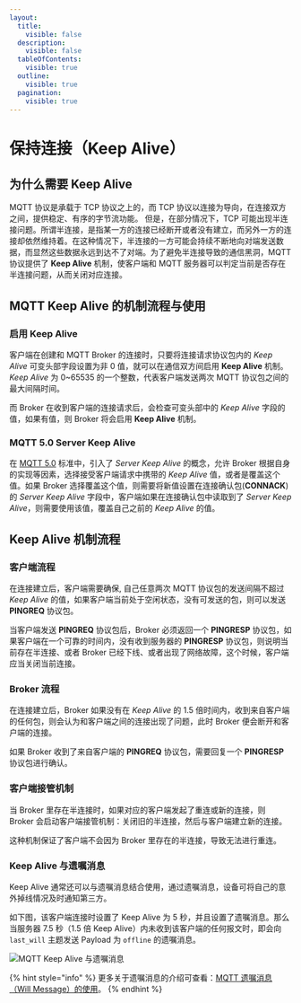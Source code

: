 ```yaml
---
layout:
  title:
    visible: false
  description:
    visible: false
  tableOfContents:
    visible: true
  outline:
    visible: true
  pagination:
    visible: true
---
```


# 保持连接（Keep Alive）

## 为什么需要 Keep Alive <a href="#wei-shen-me-xu-yao-keepalive" id="wei-shen-me-xu-yao-keepalive"></a>

MQTT 协议是承载于 TCP 协议之上的，而 TCP 协议以连接为导向，在连接双方之间，提供稳定、有序的字节流功能。 但是，在部分情况下，TCP 可能出现半连接问题。所谓半连接，是指某一方的连接已经断开或者没有建立，而另外一方的连接却依然维持着。在这种情况下，半连接的一方可能会持续不断地向对端发送数据，而显然这些数据永远到达不了对端。为了避免半连接导致的通信黑洞，MQTT 协议提供了 **Keep Alive** 机制，使客户端和 MQTT 服务器可以判定当前是否存在半连接问题，从而关闭对应连接。

## MQTT Keep Alive 的机制流程与使用 <a href="#mqttkeepalive-de-ji-zhi-liu-cheng-yu-shi-yong" id="mqttkeepalive-de-ji-zhi-liu-cheng-yu-shi-yong"></a>

### 启用 Keep Alive <a href="#qi-yong-keepalive" id="qi-yong-keepalive"></a>

客户端在创建和 MQTT Broker 的连接时，只要将连接请求协议包内的 _Keep Alive_ 可变头部字段设置为非 0 值，就可以在通信双方间启用 **Keep Alive** 机制。 _Keep Alive_ 为 0\~65535 的一个整数，代表客户端发送两次 MQTT 协议包之间的最大间隔时间。

而 Broker 在收到客户端的连接请求后，会检查可变头部中的 _Keep Alive_ 字段的值，如果有值，则 Broker 将会启用 **Keep Alive** 机制。

### MQTT 5.0 Server Keep Alive <a href="#mqtt-5-0-server-keep-alive" id="mqtt-5-0-server-keep-alive"></a>

在 [MQTT 5.0](../mqtt5.0/mqtt-5.07-xiang-xin-gong-neng.md) 标准中，引入了 _Server Keep Alive_ 的概念，允许 Broker 根据自身的实现等因素，选择接受客户端请求中携带的 _Keep Alive_ 值，或者是覆盖这个值。如果 Broker 选择覆盖这个值，则需要将新值设置在连接确认包(**CONNACK**) 的 _Server Keep Alive_ 字段中，客户端如果在连接确认包中读取到了 _Server Keep Alive_，则需要使用该值，覆盖自己之前的 _Keep Alive_ 的值。

## Keep Alive 机制流程 <a href="#keepalive-ji-zhi-liu-cheng" id="keepalive-ji-zhi-liu-cheng"></a>

### **客户端流程**

在连接建立后，客户端需要确保, 自己任意两次 MQTT 协议包的发送间隔不超过 _Keep Alive_ 的值，如果客户端当前处于空闲状态，没有可发送的包，则可以发送 **PINGREQ** 协议包。

当客户端发送 **PINGREQ** 协议包后，Broker 必须返回一个 **PINGRESP** 协议包，如果客户端在一个可靠的时间内，没有收到服务器的 **PINGRESP** 协议包，则说明当前存在半连接、或者 Broker 已经下线、或者出现了网络故障，这个时候，客户端应当关闭当前连接。

### **Broker 流程**

在连接建立后，Broker 如果没有在 _Keep Alive_ 的 1.5 倍时间内，收到来自客户端的任何包，则会认为和客户端之间的连接出现了问题，此时 Broker 便会断开和客户端的连接。

如果 Broker 收到了来自客户端的 **PINGREQ** 协议包，需要回复一个 **PINGRESP** 协议包进行确认。

### **客户端接管机制**

当 Broker 里存在半连接时，如果对应的客户端发起了重连或新的连接，则 Broker 会启动客户端接管机制：关闭旧的半连接，然后与客户端建立新的连接。

这种机制保证了客户端不会因为 Broker 里存在的半连接，导致无法进行重连。

### Keep Alive 与遗嘱消息 <a href="#keepalive-yu-yi-zhu-xiao-xi" id="keepalive-yu-yi-zhu-xiao-xi"></a>

Keep Alive 通常还可以与遗嘱消息结合使用，通过遗嘱消息，设备可将自己的意外掉线情况及时通知第三方。

如下图，该客户端连接时设置了 Keep Alive 为 5 秒，并且设置了遗嘱消息。那么当服务器 7.5 秒（1.5 倍 Keep Alive）内未收到该客户端的任何报文时，即会向 `last_will` 主题发送 Payload 为 `offline` 的遗嘱消息。

![MQTT Keep Alive 与遗嘱消息](https://assets.emqx.com/images/3fc9e2c463bd38c21dc7f523520c7076.png?imageMogr2/thumbnail/1520x)

{% hint style="info" %}
更多关于遗嘱消息的介绍可查看：[MQTT 遗嘱消息（Will Message）的使用](yi-zhu-xiao-xi-will-messages.md)。
{% endhint %}

